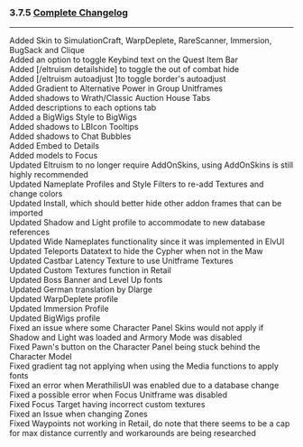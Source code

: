 ### 3.7.5 [Complete Changelog](https://github.com/eltreum0/eltruism/blob/main/Changelog.md)
___
Added Skin to SimulationCraft, WarpDeplete, RareScanner, Immersion, BugSack and Clique\
Added an option to toggle Keybind text on the Quest Item Bar\
Added [/eltruism detailshide] to toggle the out of combat hide\
Added [/eltruism autoadjust ]to toggle border's autoadjust\
Added Gradient to Alternative Power in Group Unitframes\
Added shadows to Wrath/Classic Auction House Tabs\
Added descriptions to each options tab\
Added a BigWigs Style to BigWigs\
Added shadows to LBIcon Tooltips\
Added shadows to Chat Bubbles\
Added Embed to Details\
Added models to Focus\
Updated Eltruism to no longer require AddOnSkins, using AddOnSkins is still highly recommended\
Updated Nameplate Profiles and Style Filters to re-add Textures and change colors\
Updated Install, which should better hide other addon frames that can be imported\
Updated Shadow and Light profile to accommodate to new database references\
Updated Wide Nameplates functionality since it was implemented in ElvUI\
Updated Teleports Datatext to hide the Cypher when not in the Maw\
Updated Castbar Latency Texture to use Unitframe Textures\
Updated Custom Textures function in Retail\
Updated Boss Banner and Level Up fonts\
Updated German translation by Dlarge\
Updated WarpDeplete profile\
Updated Immersion Profile\
Updated BigWigs profile\
Fixed an issue where some Character Panel Skins would not apply if Shadow and Light was loaded and Armory Mode was disabled\
Fixed Pawn's button on the Character Panel being stuck behind the Character Model\
Fixed gradient tag not applying when using the Media functions to apply fonts\
Fixed an error when MerathilisUI was enabled due to a database change\
Fixed a possible error when Focus Unitframe was disabled\
Fixed Focus Target having incorrect custom textures\
Fixed an Issue when changing Zones\
Fixed Waypoints not working in Retail, do note that there seems to be a cap for max distance currently and workarounds are being researched
